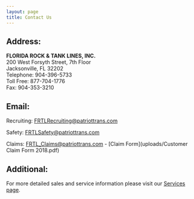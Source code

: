 ```yaml
---
layout: page
title: Contact Us
---
```


## Address:

**FLORIDA ROCK & TANK LINES, INC.**  
200 West Forsyth Street, 7th Floor  
Jacksonville, FL 32202  
Telephone: 904-396-5733  
Toll Free: 877-704-1776  
Fax: 904-353-3210  

## Email:

Recruiting: [FRTLRecruiting@patriottrans.com](FRTLRecruiting@patriottrans.com)

Safety: [FRTLSafety@patriottrans.com](FRTLSafety@patriottrans.com)

Claims: [FRTL_Claims@patriottrans.com](FRTL_Claims@patriottrans.com) - [Claim Form](uploads/Customer Claim Form 2018.pdf)

## Additional:

For more detailed sales and service information please visit our [Services page](services.html).
